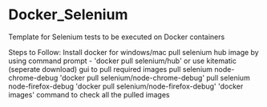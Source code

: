 # Docker_Selenium
Template for Selenium tests to be executed on Docker containers

Steps to Follow:
Install docker for windows/mac
pull selenium hub image by using command prompt - 'docker pull selenium/hub'
or use kitematic (seperate download) gui to pull required images
pull selenium node-chrome-debug 'docker pull selenium/node-chrome-debug'
pull selenium node-firefox-debug 'docker pull selenium/node-firefox-debug'
'docker images' command to check all the pulled images


